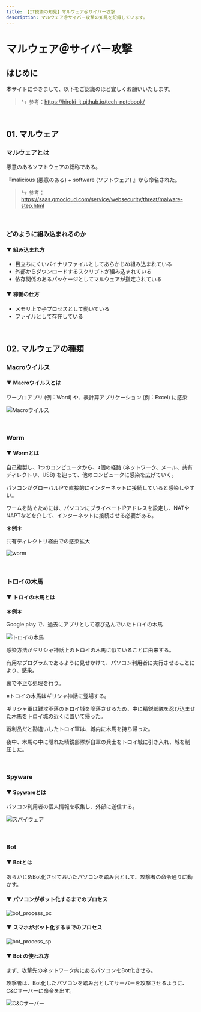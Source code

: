 ```yaml
---
title: 【IT技術の知見】マルウェア＠サイバー攻撃
description: マルウェア＠サイバー攻撃の知見を記録しています。
---
```


# マルウェア＠サイバー攻撃

## はじめに

本サイトにつきまして、以下をご認識のほど宜しくお願いいたします。

> ↪️ 参考：https://hiroki-it.github.io/tech-notebook/

<br>

## 01. マルウェア

### マルウェアとは

悪意のあるソフトウェアの総称である。

『malicious (悪意のある) + software (ソフトウェア) 』から命名された。

> ↪️ 参考：https://saas.gmocloud.com/service/websecurity/threat/malware-step.html

<br>

### どのように組み込まれるのか

#### ▼ 組み込まれ方

- 目立ちにくいバイナリファイルとしてあらかじめ組み込まれている
- 外部からダウンロードするスクリプトが組み込まれている
- 依存関係のあるパッケージとしてマルウェアが指定されている

#### ▼ 稼働の仕方

- メモリ上で子プロセスとして動いている
- ファイルとして存在している

<br>

## 02. マルウェアの種類

### Macroウイルス

#### ▼ Macroウイルスとは

ワープロアプリ (例：Word) や、表計算アプリケーション (例：Excel) に感染

![Macroウイルス](https://raw.githubusercontent.com/hiroki-it/tech-notebook-images/master/images/Macroウイルス.jpg)

<br>

### Worm

#### ▼ Wormとは

自己複製し、1つのコンピュータから、`4`個の経路 (ネットワーク、メール、共有ディレクトリ、USB) を辿って、他のコンピュータに感染を広げていく。

パソコンがグローバルIPで直接的にインターネットに接続していると感染しやすい。

ワームを防ぐためには、パソコンにプライベートIPアドレスを設定し、NATやNAPTなどを介して、インターネットに接続させる必要がある。

**＊例＊**

共有ディレクトリ経由での感染拡大

![worm](https://raw.githubusercontent.com/hiroki-it/tech-notebook-images/master/images/worm.jpg)

<br>

### トロイの木馬

#### ▼ トロイの木馬とは

**＊例＊**

Google play で、過去にアプリとして忍び込んでいたトロイの木馬

![トロイの木馬](https://raw.githubusercontent.com/hiroki-it/tech-notebook-images/master/images/トロイの木馬.jpg)

感染方法がギリシャ神話上のトロイの木馬に似ていることに由来する。

有用なプログラムであるように見せかけて、パソコン利用者に実行させることにより、感染。

裏で不正な処理を行う。

※トロイの木馬はギリシャ神話に登場する。

ギリシャ軍は難攻不落のトロイ城を陥落させるため、中に精鋭部隊を忍び込ませた木馬をトロイ城の近くに置いて帰った。

戦利品だと勘違いしたトロイ軍は、城内に木馬を持ち帰った。

夜中、木馬の中に隠れた精鋭部隊が自軍の兵士をトロイ城に引き入れ、城を制圧した。

<br>

### Spyware

#### ▼ Spywareとは

パソコン利用者の個人情報を収集し、外部に送信する。

![スパイウェア](https://raw.githubusercontent.com/hiroki-it/tech-notebook-images/master/images/スパイウェア.png)

<br>

### Bot

#### ▼ Botとは

あらかじめBot化させておいたパソコンを踏み台として、攻撃者の命令通りに動かす。

#### ▼ パソコンがボット化するまでのプロセス

![bot_process_pc](https://raw.githubusercontent.com/hiroki-it/tech-notebook-images/master/images/bot_process_pc.jpg)

#### ▼ スマホがボット化するまでのプロセス

![bot_process_sp](https://raw.githubusercontent.com/hiroki-it/tech-notebook-images/master/images/bot_process_sp.jpg)

#### ▼ Bot の使われ方

まず、攻撃先のネットワーク内にあるパソコンをBot化させる。

攻撃者は、Bot化したパソコンを踏み台としてサーバーを攻撃させるように、C&Cサーバーに命令を出す。

![C&Cサーバー](https://raw.githubusercontent.com/hiroki-it/tech-notebook-images/master/images/C&Cサーバー.png)

<br>
